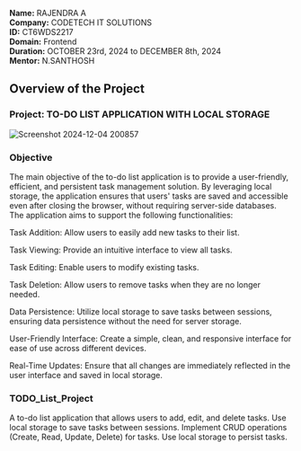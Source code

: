 **Name:** RAJENDRA A </br>
**Company:** CODETECH IT SOLUTIONS </br>
**ID:** CT6WDS2217 </br>
**Domain:** Frontend </br>
**Duration:** OCTOBER 23rd, 2024 to DECEMBER 8th, 2024 </BR>
**Mentor:** N.SANTHOSH


## Overview of the Project

### Project: TO-DO LIST APPLICATION WITH LOCAL STORAGE
![Screenshot 2024-12-04 200857](https://github.com/user-attachments/assets/44cc7c84-1568-4e9a-9b6c-1871721566f2)

### Objective

The main objective of the to-do list application is to provide a user-friendly, efficient, and persistent task management solution. By leveraging local storage, the application ensures that users' tasks are saved and accessible even after closing the browser, without requiring server-side databases. The application aims to support the following functionalities:

Task Addition: Allow users to easily add new tasks to their list.

Task Viewing: Provide an intuitive interface to view all tasks.

Task Editing: Enable users to modify existing tasks.

Task Deletion: Allow users to remove tasks when they are no longer needed.

Data Persistence: Utilize local storage to save tasks between sessions, ensuring data persistence without the need for server storage.

User-Friendly Interface: Create a simple, clean, and responsive interface for ease of use across different devices.

Real-Time Updates: Ensure that all changes are immediately reflected in the user interface and saved in local storage.

### TODO_List_Project
 A to-do list application that allows users to add, edit, and  delete tasks. Use local storage to save tasks between sessions.  Implement CRUD operations (Create, Read, Update, Delete) for  tasks. Use local storage to persist tasks.
